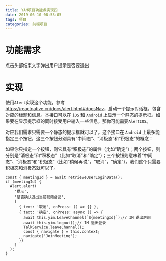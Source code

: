 ```yaml
---
title: YAM项目功能点实现四
date: 2019-06-10 08:53:05
tags: 项目
categories: 前端项目
---
```


# 功能需求

点击头部结束文字弹出用户提示是否要退出

# 实现

使用`Alert`实现这个功能，参考<https://reactnative.cn/docs/alert.html#docsNav>，启动一个提示对话框，包含对应的标题和信息。本接口可以在 `iOS` 和 `Android` 上显示一个静态的提示框。如果要在显示提示框的同时接受用户输入一些信息，那你可能需要`AlertIOS`。

对应我们需求只需要一个静态的提示框就可以了。这个接口在 `Android` 上最多能指定三个按钮，这三个按钮分别具有“中间态”、“消极态”和“积极态”的概念：

如果你只指定一个按钮，则它具有“积极态”的属性（比如“确定”）；两个按钮，则分别是“消极态”和“积极态”（比如“取消”和“确定”）；三个按钮则意味着“中间态”、“消极态”和“积极态”（比如“稍候再说”，“取消”，“确定”）。我们这个只需要积极态和消极态就可以了。

```react
const { meetingId } = await retrieveUserLoginData();
if (meetingId) {
  Alert.alert(
    '提示',
    '是否确认退出当前视频会议',
    [
      { text: '取消', onPress: () => {} },
      { text: '确定', onPress: async () => {
        await this.yim.LeaveChannel(`${meetingId}`);// IM 退出房间
        await this.yim.logout();// IM 退出登录
        TalkService.leaveChannel();
        const { navigate } = this.context;
        navigate('JoinMeeting');
      }}
    ]
  );
}
```

